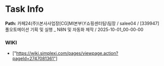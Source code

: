 # Task Info

**Path:** 카페24(주)\본사사업장\[CG]MI본부\Y쇼핑센터팀\팀장 / salee04 / [339947] 풀오토메이션 기획 및 실행 _ N8N 및 자동화 제작 / 2025-10-01_00-00-00

### WIKI
- ["https://wiki.simplexi.com/pages/viewpage.action?pageId=2747081361"]

